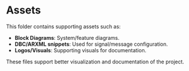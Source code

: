 #  Assets

This folder contains supporting assets such as:

- **Block Diagrams**: System/feature diagrams.
- **DBC/ARXML snippets**: Used for signal/message configuration.
- **Logos/Visuals**: Supporting visuals for documentation.

These files support better visualization and documentation of the project.